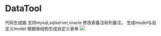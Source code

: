 # DataTool
代码生成器
支持mysql,sqlserver,oracle 修改表备注和列备注。
生成model与自定义model
根据表结构生成自定义表单
![](https://raw.githubusercontent.com/weizhonzhen/FastDataTool/master/tool.jpg)
